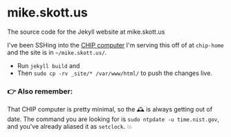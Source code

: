 # mike.skott.us
The source code for the Jekyll website at mike.skott.us

I've been SSHing into the [CHIP computer](https://getchip.com/) I'm serving this off of at `chip-home` and the site is in `~/mike.skott.us/`.
- Run `jekyll build` and
- Then `sudo cp -rv _site/* /var/www/html/` to push the changes live.

### 👉 Also remember:

That CHIP computer is pretty minimal, so the 🕰 is always getting out of date. The command you are looking for is `sudo ntpdate -u time.nist.gov`, and you've already aliased it as `setclock`. 💥
